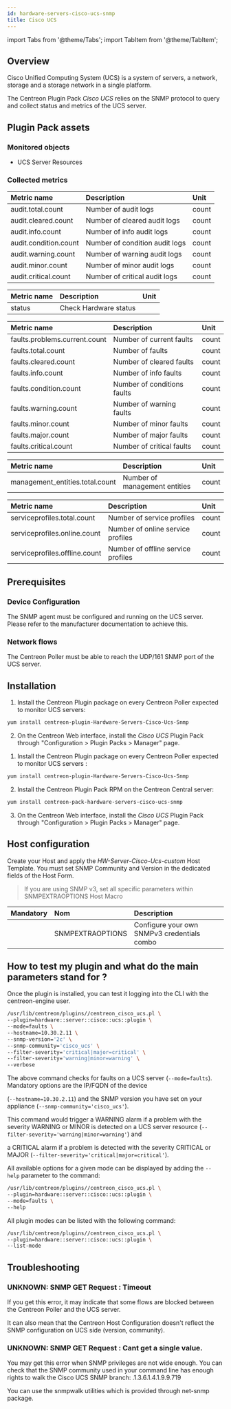 ```yaml
---
id: hardware-servers-cisco-ucs-snmp
title: Cisco UCS
---
```

import Tabs from '@theme/Tabs';
import TabItem from '@theme/TabItem';


## Overview

Cisco Unified Computing System (UCS) is a system of servers, a network, storage and a storage network in a single platform.

The Centreon Plugin Pack *Cisco UCS* relies on the SNMP protocol to query and collect status and metrics of the UCS server.

## Plugin Pack assets

### Monitored objects

* UCS Server Resources

### Collected metrics

<Tabs groupId="operating-systems">
<TabItem value="AuditLogs" label="AuditLogs">

| Metric name           | Description                    | Unit  |
| :-------------------- | :----------------------------- | :---- |
| audit.total.count     | Number of audit logs           | count |
| audit.cleared.count   | Number of cleared audit logs   | count |
| audit.info.count      | Number of info audit logs      | count |
| audit.condition.count | Number of condition audit logs | count |
| audit.warning.count   | Number of warning audit logs   | count |
| audit.minor.count     | Number of minor audit logs     | count |
| audit.critical.count  | Number of critical audit logs  | count |

</TabItem>
<TabItem value="Equipment" label="Equipment">

| Metric name | Description           | Unit |
| :---------- | :-------------------- | :--- |
| status      | Check Hardware status |      |

</TabItem>
<TabItem value="Faults" label="Faults">

| Metric name                   | Description                 | Unit  |
| :---------------------------- | :-------------------------- | :---- |
| faults.problems.current.count | Number of current faults    | count |
| faults.total.count            | Number of faults            | count |
| faults.cleared.count          | Number of cleared faults    | count |
| faults.info.count             | Number of info faults       | count |
| faults.condition.count        | Number of conditions faults | count |
| faults.warning.count          | Number of warning faults    | count |
| faults.minor.count            | Number of minor faults      | count |
| faults.major.count            | Number of major faults      | count |
| faults.critical.count         | Number of critical faults   | count |

</TabItem>
<TabItem value="MgmtEntities" label="MgmtEntities">

| Metric name                     | Description                   | Unit  |
| :------------------------------ | :---------------------------- | :---- |
| management_entities.total.count | Number of management entities | count |

</TabItem>
<TabItem value="ServiceProfile" label="ServiceProfile">

| Metric name                   | Description                        | Unit  |
| :---------------------------- | :--------------------------------- | :---- |
| serviceprofiles.total.count   | Number of service profiles         | count |
| serviceprofiles.online.count  | Number of online service profiles  | count |
| serviceprofiles.offline.count | Number of offline service profiles | count |


</TabItem>
</Tabs>

## Prerequisites

### Device Configuration

The SNMP agent must be configured and running on the UCS server. Please refer to the manufacturer documentation to achieve this.

### Network flows

The Centreon Poller must be able to reach the UDP/161 SNMP port of the UCS server.

## Installation

<Tabs groupId="licence-systems">
<TabItem value="online" label="Online License">

1. Install the Centreon Plugin package on every Centreon Poller expected to monitor UCS servers:

```bash
yum install centreon-plugin-Hardware-Servers-Cisco-Ucs-Snmp
```

2. On the Centreon Web interface, install the *Cisco UCS* Plugin Pack through "Configuration > Plugin Packs > Manager" page.

</TabItem>
<TabItem value="offline" label="Offline License">

1. Install the Centreon Plugin package on every Centreon Poller expected to monitor UCS servers :

```bash
yum install centreon-plugin-Hardware-Servers-Cisco-Ucs-Snmp
```

2. Install the Centreon Plugin Pack RPM on the Centreon Central server:

```bash
yum install centreon-pack-hardware-servers-cisco-ucs-snmp
```

3. On the Centreon Web interface, install the *Cisco UCS* Plugin Pack through "Configuration > Plugin Packs > Manager" page.

</TabItem>
</Tabs>

## Host configuration

Create your Host and apply the *HW-Server-Cisco-Ucs-custom* Host Template. You must set SNMP Community and Version in the dedicated fields of the Host Form.

> If you are using SNMP v3, set all specific parameters within SNMPEXTRAOPTIONS Host Macro

| Mandatory | Nom              | Description                                 |
| :-------- | :--------------- | :------------------------------------------ |
|           | SNMPEXTRAOPTIONS | Configure your own SNMPv3 credentials combo |


## How to test my plugin and what do the main parameters stand for ?

Once the plugin is installed, you can test it logging into the CLI with the centreon-engine user.

```bash
/usr/lib/centreon/plugins//centreon_cisco_ucs.pl \
--plugin=hardware::server::cisco::ucs::plugin \
--mode=faults \
--hostname=10.30.2.11 \
--snmp-version='2c' \
--snmp-community='cisco_ucs' \
--filter-severity='critical|major=critical' \
--filter-severity='warning|minor=warning' \
--verbose

```

The above command checks for faults on a UCS server (``` --mode=faults ```). Mandatory options are the IP/FQDN of the device

(``` --hostname=10.30.2.11 ```) and the SNMP version you have set on your appliance (``` --snmp-community='cisco_ucs' ```).

This command would trigger a WARNING alarm if a problem with the severity WARNING or MINOR is detected on a UCS server resource  (``` --filter-severity='warning|minor=warning' ```) and

a CRITICAL alarm if a problem is detected with the severity CRITICAL or MAJOR (``` --filter-severity='critical|major=critical' ```).

All available options for a given mode can be displayed by adding the ``` --help ``` parameter to the command:

```bash
/usr/lib/centreon/plugins//centreon_cisco_ucs.pl \
--plugin=hardware::server::cisco::ucs::plugin \
--mode=faults \
--help
```

All plugin modes can be listed with the following command:

```bash
/usr/lib/centreon/plugins//centreon_cisco_ucs.pl \
--plugin=hardware::server::cisco::ucs::plugin \
--list-mode
```

## Troubleshooting

### UNKNOWN: SNMP GET Request : Timeout

If you get this error, it may indicate that some flows are blocked between the Centreon Poller and the UCS server.

It can also mean that the Centreon Host Configuration doesn't reflect the SNMP configuration on UCS side (version, community).

### UNKNOWN: SNMP GET Request : Cant get a single value.

You may get this error when SNMP privileges are not wide enough. You can check that the SNMP community used in your command line has enough rights to walk the Cisco UCS SNMP branch: .1.3.6.1.4.1.9.9.719

You can use the snmpwalk utilities which is provided through net-snmp package.